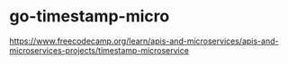 # go-timestamp-micro

https://www.freecodecamp.org/learn/apis-and-microservices/apis-and-microservices-projects/timestamp-microservice
